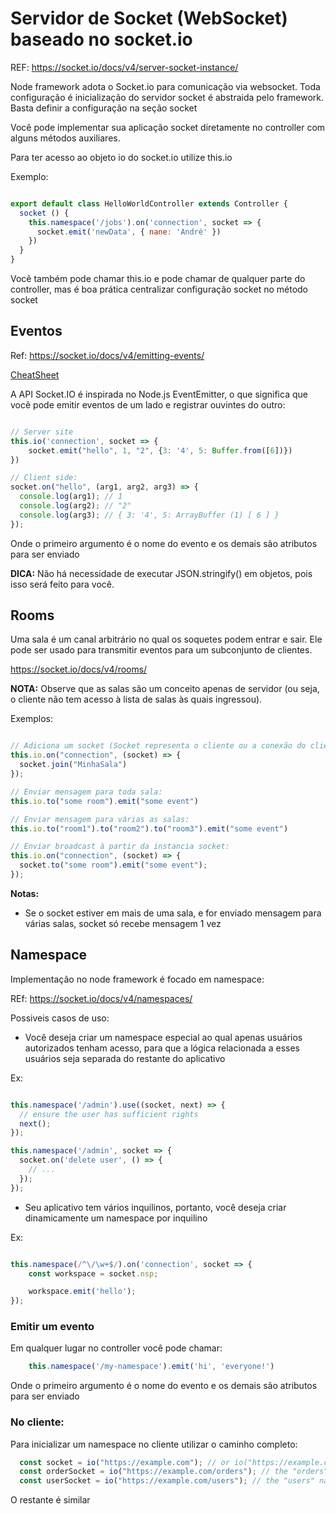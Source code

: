 # Servidor de Socket (WebSocket) baseado no socket.io

REF: https://socket.io/docs/v4/server-socket-instance/


Node framework adota o Socket.io para comunicação via websocket. Toda configuração é inicialização do servidor socket é abstraida pelo framework.
Basta definir a configuração na seção socket

Você pode implementar sua aplicação socket diretamente no controller com alguns métodos auxiliares.

Para ter acesso ao objeto io do socket.io utilize this.io

Exemplo:

```javascript

export default class HelloWorldController extends Controller {
  socket () {
    this.namespace('/jobs').on('connection', socket => {
      socket.emit('newData', { nane: 'André' })
    })
  }
}

```
Você também pode chamar this.io e pode chamar de qualquer parte do controller, mas é boa prática centralizar configuração socket no método socket


## Eventos

Ref: https://socket.io/docs/v4/emitting-events/

[CheatSheet](https://socket.io/docs/v4/emit-cheatsheet/)


A API Socket.IO é inspirada no Node.js EventEmitter, o que significa que você pode emitir eventos de um lado e registrar ouvintes do outro:

```javascript

// Server site
this.io('connection', socket => {
    socket.emit("hello", 1, "2", {3: '4', 5: Buffer.from([6])})
})

// Client side:
socket.on("hello", (arg1, arg2, arg3) => {
  console.log(arg1); // 1
  console.log(arg2); // "2"
  console.log(arg3); // { 3: '4', 5: ArrayBuffer (1) [ 6 ] }
});

```

Onde o primeiro argumento é o nome do evento e os demais são atributos para ser enviado


**DICA:** Não há necessidade de executar JSON.stringify() em objetos, pois isso será feito para você.


## Rooms

Uma sala é um canal arbitrário no qual os soquetes podem entrar e sair. 
Ele pode ser usado para transmitir eventos para um subconjunto de clientes.

https://socket.io/docs/v4/rooms/

**NOTA:** Observe que as salas são um conceito apenas de servidor (ou seja, o cliente não tem acesso à lista de salas às quais ingressou).

Exemplos:
```javascript

// Adiciona um socket (Socket representa o cliente ou a conexão do cliente):
this.io.on("connection", (socket) => {
  socket.join("MinhaSala")
});

// Enviar mensagem para toda sala:
this.io.to("some room").emit("some event")

// Enviar mensagem para várias as salas:
this.io.to("room1").to("room2").to("room3").emit("some event")

// Enviar broadcast à partir da instancia socket:
this.io.on("connection", (socket) => {
  socket.to("some room").emit("some event");
});

```

**Notas:**
* Se o socket estiver em mais de uma sala, e for enviado mensagem para várias salas, socket só recebe mensagem 1 vez


## Namespace

Implementação no node framework é focado em namespace:

REf: https://socket.io/docs/v4/namespaces/

Possiveis casos de uso:

* Você deseja criar um namespace especial ao qual apenas usuários autorizados tenham acesso, para que a lógica
  relacionada a esses usuários seja separada do restante do aplicativo

Ex:
```javascript

this.namespace('/admin').use((socket, next) => {
  // ensure the user has sufficient rights
  next();
});

this.namespace('/admin', socket => {
  socket.on('delete user', () => {
    // ...
  });
});

```

* Seu aplicativo tem vários inquilinos, portanto, você deseja criar dinamicamente um namespace por inquilino

Ex:
```javascript

this.namespace(/^\/\w+$/).on('connection', socket => {
    const workspace = socket.nsp;

    workspace.emit('hello');
});
```


### Emitir um evento

Em qualquer lugar no controller você pode chamar:

```javascript
    this.namespace('/my-namespace').emit('hi', 'everyone!')

 ```

Onde o primeiro argumento é o nome do evento e os demais são atributos para ser enviado

### No cliente:

Para inicializar um namespace no cliente utilizar o caminho completo:

```javascript
  const socket = io("https://example.com"); // or io("https://example.com/"), the main namespace
  const orderSocket = io("https://example.com/orders"); // the "orders" namespace
  const userSocket = io("https://example.com/users"); // the "users" namespace
```

O restante é similar